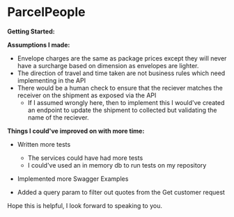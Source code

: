 # ParcelPeople

**Getting Started:**

**Assumptions I made:**

- Envelope charges are the same as package prices except they will never have a surcharge based on dimension as envelopes are lighter.
- The direction of travel and time taken are not business rules which need implementing in the API
- There would be a human check to ensure that the reciever matches the receiver on the shipment as exposed via the API
   -  If I assumed wrongly here, then to implement this I would've created an endpoint to update the shipment to collected but validating the name of the reciever.  

**Things I could've improved on with more time:**

- Written more tests
  - The services could have had more tests
  - I could've used an in memory db to run tests on my repository
 
- Implemented more Swagger Examples
- Added a query param to filter out quotes from the Get customer request

Hope this is helpful, I look forward to speaking to you.
